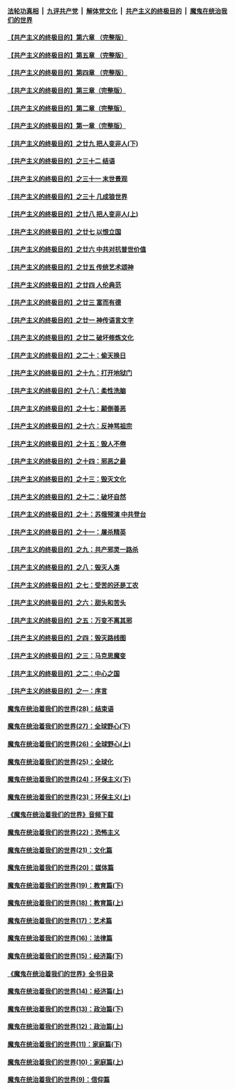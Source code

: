 ####  [法轮功真相](../../../../basic/blob/master/README.md?t=08241539) &nbsp;|&nbsp; [九评共产党](../../../../9ping.md/blob/master/README.md?t=08241539) &nbsp;|&nbsp; [解体党文化](../../../../jtdwh.md/blob/master/README.md?t=08241539)  &nbsp;|&nbsp; [共产主义的终极目的](../../../../gczydzjmd.md/blob/master/README.md?t=08241539) &nbsp;|&nbsp; [魔鬼在统治我们的世界](../../../../mgztzwmdsj.md/blob/master/README.md?t=08241539) 

#### [【共产主义的终极目的】第六章 （完整版）](../pages/nsc422/n11428913.md?t=08241539) 

#### [【共产主义的终极目的】第五章 （完整版）](../pages/nsc422/n11428912.md?t=08241539) 

#### [【共产主义的终极目的】第四章 （完整版）](../pages/nsc422/n11428907.md?t=08241539) 

#### [【共产主义的终极目的】第三章（完整版）](../pages/nsc422/n11428848.md?t=08241539) 

#### [【共产主义的终极目的】第二章（完整版）](../pages/nsc422/n11428831.md?t=08241539) 

#### [【共产主义的终极目的】第一章（完整版）](../pages/nsc422/n11417651.md?t=08241539) 

#### [【共产主义的终极目的】之廿九 把人变非人(下)](../pages/nsc422/n11344140.md?t=08241539) 

#### [【共产主义的终极目的】之三十二 结语](../pages/nsc422/n11360535.md?t=08241539) 

#### [【共产主义的终极目的】之三十一 末世景观](../pages/nsc422/n11351129.md?t=08241539) 

#### [【共产主义的终极目的】之三十 几成狼世界](../pages/nsc422/n11348280.md?t=08241539) 

#### [【共产主义的终极目的】之廿八 把人变非人(上)](../pages/nsc422/n11340492.md?t=08241539) 

#### [【共产主义的终极目的】之廿七 以恨立国](../pages/nsc422/n11336944.md?t=08241539) 

#### [【共产主义的终极目的】之廿六 中共对抗普世价值](../pages/nsc422/n11324785.md?t=08241539) 

#### [【共产主义的终极目的】之廿五 传统艺术颂神](../pages/nsc422/n11296396.md?t=08241539) 

#### [【共产主义的终极目的】之廿四 人伦典范](../pages/nsc422/n11296397.md?t=08241539) 

#### [【共产主义的终极目的】之廿三 富而有德](../pages/nsc422/n11283598.md?t=08241539) 

#### [【共产主义的终极目的】之廿一 神传语言文字](../pages/nsc422/n11263265.md?t=08241539) 

#### [【共产主义的终极目的】之廿二 破坏修炼文化](../pages/nsc422/n11245728.md?t=08241539) 

#### [【共产主义的终极目的】之二十：偷天换日](../pages/nsc422/n11238846.md?t=08241539) 

#### [【共产主义的终极目的】之十九：打开地狱门](../pages/nsc422/n11206376.md?t=08241539) 

#### [【共产主义的终极目的】之十八：柔性洗脑](../pages/nsc422/n11199994.md?t=08241539) 

#### [【共产主义的终极目的】之十七：颠倒善恶](../pages/nsc422/n11179782.md?t=08241539) 

#### [【共产主义的终极目的】之十六：反神骂祖宗](../pages/nsc422/n11166798.md?t=08241539) 

#### [【共产主义的终极目的】之十五：毁人不倦](../pages/nsc422/n11166792.md?t=08241539) 

#### [【共产主义的终极目的】之十四：邪恶之最](../pages/nsc422/n11150249.md?t=08241539) 

#### [【共产主义的终极目的】之十三：毁灭文化](../pages/nsc422/n11135227.md?t=08241539) 

#### [【共产主义的终极目的】之十二：破坏自然](../pages/nsc422/n11135214.md?t=08241539) 

#### [【共产主义的终极目的】之十：苏俄预演 中共登台](../pages/nsc422/n11118424.md?t=08241539) 

#### [【共产主义的终极目的】之十一：屠杀精英](../pages/nsc422/n11118442.md?t=08241539) 

#### [【共产主义的终极目的】之九：共产邪灵一路杀](../pages/nsc422/n11114139.md?t=08241539) 

#### [【共产主义的终极目的】之八：毁灭人类](../pages/nsc422/n11108503.md?t=08241539) 

#### [【共产主义的终极目的】之七：受苦的还是工农](../pages/nsc422/n11101809.md?t=08241539) 

#### [【共产主义的终极目的】之六：甜头和苦头](../pages/nsc422/n11096971.md?t=08241539) 

#### [【共产主义的终极目的】之五：万变不离其邪](../pages/nsc422/n11091285.md?t=08241539) 

#### [【共产主义的终极目的】之四：毁灭路线图](../pages/nsc422/n11086284.md?t=08241539) 

#### [【共产主义的终极目的】之三：马克思魔变](../pages/nsc422/n11061941.md?t=08241539) 

#### [【共产主义的终极目的】之二：中心之国](../pages/nsc422/n11047728.md?t=08241539) 

#### [【共产主义的终极目的】之一：序言](../pages/nsc422/n11086077.md?t=08241539) 

#### [魔鬼在统治着我们的世界(28)：结束语](../pages/nsc422/n10936246.md?t=08241539) 

#### [魔鬼在统治着我们的世界(27)：全球野心(下)](../pages/nsc422/n10928319.md?t=08241539) 

#### [魔鬼在统治着我们的世界(26)：全球野心(上)](../pages/nsc422/n10900318.md?t=08241539) 

#### [魔鬼在统治着我们的世界(25)：全球化](../pages/nsc422/n10788205.md?t=08241539) 

#### [魔鬼在统治着我们的世界(24)：环保主义(下)](../pages/nsc422/n10695307.md?t=08241539) 

#### [魔鬼在统治着我们的世界(23)：环保主义(上)](../pages/nsc422/n10688613.md?t=08241539) 

#### [《魔鬼在统治着我们的世界》音频下载](../pages/nsc422/n10635553.md?t=08241539) 

#### [魔鬼在统治着我们的世界(22)：恐怖主义](../pages/nsc422/n10614727.md?t=08241539) 

#### [魔鬼在统治着我们的世界(21)：文化篇](../pages/nsc422/n10597706.md?t=08241539) 

#### [魔鬼在统治着我们的世界(20)：媒体篇](../pages/nsc422/n10586579.md?t=08241539) 

#### [魔鬼在统治着我们的世界(19)：教育篇(下)](../pages/nsc422/n10564808.md?t=08241539) 

#### [魔鬼在统治着我们的世界(18)：教育篇(上)](../pages/nsc422/n10526970.md?t=08241539) 

#### [魔鬼在统治着我们的世界(17)：艺术篇](../pages/nsc422/n10499093.md?t=08241539) 

#### [魔鬼在统治着我们的世界(16)：法律篇](../pages/nsc422/n10485969.md?t=08241539) 

#### [魔鬼在统治着我们的世界(15)：经济篇(下)](../pages/nsc422/n10469975.md?t=08241539) 

#### [《魔鬼在统治着我们的世界》全书目录](../pages/nsc422/n10464261.md?t=08241539) 

#### [魔鬼在统治着我们的世界(14)：经济篇(上)](../pages/nsc422/n10457370.md?t=08241539) 

#### [魔鬼在统治着我们的世界(13)：政治篇(下)](../pages/nsc422/n10448270.md?t=08241539) 

#### [魔鬼在统治着我们的世界(12)：政治篇(上)](../pages/nsc422/n10444576.md?t=08241539) 

#### [魔鬼在统治着我们的世界(11)：家庭篇(下)](../pages/nsc422/n10440961.md?t=08241539) 

#### [魔鬼在统治着我们的世界(10)：家庭篇(上)](../pages/nsc422/n10435448.md?t=08241539) 

#### [魔鬼在统治着我们的世界(9)：信仰篇](../pages/nsc422/n10432159.md?t=08241539) 


